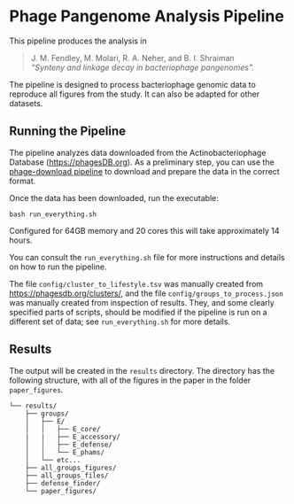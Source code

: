 # Phage Pangenome Analysis Pipeline

This pipeline produces the analysis in
> J. M. Fendley, M. Molari, R. A. Neher, and B. I. Shraiman\
> _"Synteny and linkage decay in bacteriophage pangenomes"._

The pipeline is designed to process bacteriophage genomic data to reproduce all figures from the study. It can also be adapted for other datasets.

## Running the Pipeline

The pipeline analyzes data downloaded from the Actinobacteriophage Database (https://phagesDB.org). As a preliminary step, you can use the [phage-download pipeline](https://github.com/jfendley/phage-download) to download and prepare the data in the correct format.

Once the data has been downloaded, run the executable:
```
bash run_everything.sh
```
Configured for 64GB memory and 20 cores this will take approximately 14 hours.

You can consult the `run_everything.sh` file for more instructions and details on how to run the pipeline.

The file `config/cluster_to_lifestyle.tsv` was manually created from https://phagesdb.org/clusters/, and the file `config/groups_to_process.json` was manually created from inspection of results. They, and some clearly specified parts of scripts, should be modified if the pipeline is run on a different set of data; see `run_everything.sh` for more details.

## Results

The output will be created in the `results` directory. The directory has the following structure, with all of the figures in the paper in the folder `paper_figures`.
```
└── results/
    ├── groups/
    │   ├── E/
    │   │   ├── E_core/
    |   |   ├── E_accessory/
    │   │   ├── E_defense/
    │   │   └── E_phams/
    │   └── etc...
    ├── all_groups_figures/
    ├── all_groups_files/
    ├── defense_finder/
    └── paper_figures/
```
